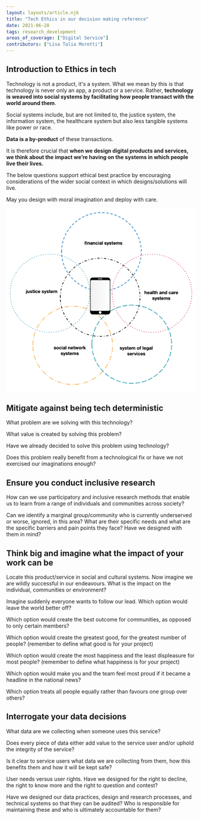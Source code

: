 ```yaml
---
layout: layouts/article.njk
title: "Tech Ethics in our decision making reference"
date: 2021-06-28
tags: research_development
areas_of_coverage: ["Digital Service"]
contributors: ["Lisa Talia Moretti"]
---
```


## Introduction to Ethics in tech

Technology is not a product, it's a system. What we mean by this is that technology is never only an app, a product or a service. Rather, **technology is weaved into social systems by facilitating how people transact with the world around them**.

Social systems include, but are not limited to, the justice system, the information system, the healthcare system but also less tangible systems like power or race.

**Data is a by-product** of these transactions.

It is therefore crucial that **when we design digital products and services, we think about the impact we’re having on the systems in which people live their lives.**

The below questions support ethical best practice by encouraging considerations of the wider social context in which designs/solutions will live.

May you design with moral imagination and deploy with care.

![Diagram showing a mobile phone in the middle with overlapping areas of services including justice system, social network systems, system of legal services, health and care systems and financial systems](/assets/images/research-development/tech-ethic-decisions-1.png "Diagram showing a mobile phone in the middle with overlapping areas of services including justice system, social network systems, system of legal services, health and care systems and financial systems")

## Mitigate against being tech deterministic

What problem are we solving with this technology?

What value is created by solving this problem?

Have we already decided to solve this problem using technology?

Does this problem really benefit from a technological fix or have we not exercised our imaginations enough?

## Ensure you conduct inclusive research

How can we use participatory and inclusive research methods that enable us to learn from a range of individuals and communities across society?

Can we identify a marginal group/community who is currently underserved or worse, ignored, in this area? What are their specific needs and what are the specific barriers and pain points they face? Have we designed with them in mind?

## Think big and imagine what the impact of your work can be

Locate this product/service in social and cultural systems. Now imagine we are wildly successful in our endeavours. What is the impact on the individual, communities or environment?

Imagine suddenly everyone wants to follow our lead. Which option would leave the world better off?

Which option would create the best outcome for communities, as opposed to only certain members?

Which option would create the greatest good, for the greatest number of people? (remember to define what good is for your project)

Which option would create the most happiness and the least displeasure for most people? (remember to define what happiness is for your project)

Which option would make you and the team feel most proud if it became a headline in the national news?

Which option treats all people equally rather than favours one group over others?

## Interrogate your data decisions

What data are we collecting when someone uses this service?

Does every piece of data either add value to the service user and/or uphold the integrity of the service?

Is it clear to service users what data we are collecting from them, how this benefits them and how it will be kept safe?

User needs versus user rights. Have we designed for the right to decline, the right to know more and the right to question and contest?

Have we designed our data practices, design and research processes, and technical systems so that they can be audited? Who is responsible for maintaining these and who is ultimately accountable for them?
